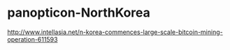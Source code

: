 # panopticon-NorthKorea

http://www.intellasia.net/n-korea-commences-large-scale-bitcoin-mining-operation-611593
